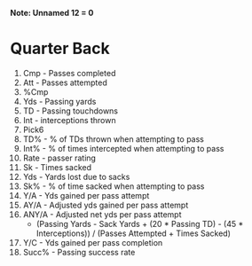 **Note: Unnamed 12 = 0**

# Quarter Back

1. Cmp - Passes completed
2. Att - Passes attempted
3. %Cmp
4. Yds - Passing yards
5. TD - Passing touchdowns
6. Int - interceptions thrown
7. Pick6
8. TD% - % of TDs thrown when attempting to pass
9. Int% - % of times intercepted when attempting to pass
10. Rate - passer rating
11. Sk - Times sacked
12. Yds - Yards lost due to sacks
13. Sk% - % of time sacked when attempting to pass
14. Y/A - Yds gained per pass attempt
15. AY/A - Adjusted yds gained per pass attempt
16. ANY/A - Adjusted net yds per pass attempt
    * (Passing Yards - Sack Yards + (20 * Passing TD) - (45 * Interceptions)) / (Passes Attempted + Times Sacked)
17. Y/C - Yds gained per pass completion
18. Succ% - Passing success rate
